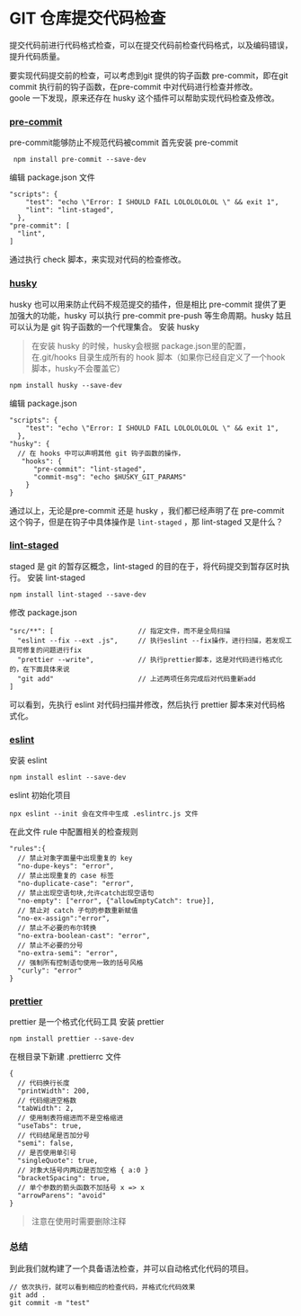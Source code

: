 # GIT 仓库提交代码检查

提交代码前进行代码格式检查，可以在提交代码前检查代码格式，以及编码错误，提升代码质量。

要实现代码提交前的检查，可以考虑到git 提供的钩子函数 pre-commit，即在git commit 执行前的钩子函数，在pre-commit 中对代码进行检查并修改。   
goole 一下发现，原来还存在 husky 这个插件可以帮助实现代码检查及修改。

### [pre-commit](https://pre-commit.com/) 
pre-commit能够防止不规范代码被commit
首先安装 pre-commit
```
 npm install pre-commit --save-dev
```
编辑 package.json 文件
```
"scripts": {
    "test": "echo \"Error: I SHOULD FAIL LOLOLOLOLOL \" && exit 1",
    "lint": "lint-staged",
  },
"pre-commit": [
  "lint",
]
```

通过执行 check 脚本，来实现对代码的检查修改。

### [husky](https://github.com/typicode/husky)
husky 也可以用来防止代码不规范提交的插件，但是相比 pre-commit 提供了更加强大的功能，husky 可以执行 pre-commit pre-push 等生命周期。husky 姑且可以认为是 git 钩子函数的一个代理集合。
安装 husky
> 在安装 husky 的时候，husky会根据 package.json里的配置，在.git/hooks 目录生成所有的 hook 脚本（如果你已经自定义了一个hook脚本，husky不会覆盖它）  

```
npm install husky --save-dev
```
编辑 package.json 
```
"scripts": {
    "test": "echo \"Error: I SHOULD FAIL LOLOLOLOLOL \" && exit 1",
  },
"husky": {
  // 在 hooks 中可以声明其他 git 钩子函数的操作， 
   "hooks": {
      "pre-commit": "lint-staged",
      "commit-msg": "echo $HUSKY_GIT_PARAMS"
    }
}
```

通过以上，无论是pre-commit 还是 husky ，我们都已经声明了在 pre-commit 这个钩子，但是在钩子中具体操作是 `lint-staged` ，那 lint-staged 又是什么？

### [lint-staged](https://github.com/okonet/lint-staged)
staged 是 git 的暂存区概念，lint-staged 的目的在于，将代码提交到暂存区时执行。
安装 lint-staged 
```
npm install lint-staged --save-dev
```

修改 package.json
```
"src/**": [                     // 指定文件，而不是全局扫描
  "eslint --fix --ext .js",     // 执行eslint --fix操作，进行扫描，若发现工具可修复的问题进行fix
  "prettier --write",           // 执行prettier脚本，这是对代码进行格式化的，在下面具体来说
  "git add"                     // 上述两项任务完成后对代码重新add
]
```

可以看到，先执行 eslint 对代码扫描并修改，然后执行 prettier 脚本来对代码格式化。

### [eslint](https://eslint.org/docs/user-guide/getting-started)
安装 eslint 
```
npm install eslint --save-dev
```
eslint 初始化项目

```
npx eslint --init 会在文件中生成 .eslintrc.js 文件
```
在此文件 rule 中配置相关的检查规则
```
"rules":{
  // 禁止对象字面量中出现重复的 key
  "no-dupe-keys": "error",
  // 禁止出现重复的 case 标签
  "no-duplicate-case": "error",
  // 禁止出现空语句块,允许catch出现空语句
  "no-empty": ["error", {"allowEmptyCatch": true}],
  // 禁止对 catch 子句的参数重新赋值
  "no-ex-assign":"error",
  // 禁止不必要的布尔转换
  "no-extra-boolean-cast": "error",
  // 禁止不必要的分号
  "no-extra-semi": "error",
  // 强制所有控制语句使用一致的括号风格
  "curly": "error"
}
```

### [prettier](https://prettier.io/docs/en/install.html)
prettier 是一个格式化代码工具
安装 prettier 
```
npm install prettier --save-dev
```
在根目录下新建 .prettierrc 文件
```
{
  // 代码换行长度
  "printWidth": 200,
  // 代码缩进空格数
  "tabWidth": 2,
  // 使用制表符缩进而不是空格缩进
  "useTabs": true,
  // 代码结尾是否加分号
  "semi": false,
  // 是否使用单引号
  "singleQuote": true,
  // 对象大括号内两边是否加空格 { a:0 }
  "bracketSpacing": true,
  // 单个参数的箭头函数不加括号 x => x
  "arrowParens": "avoid"
}
```
> 注意在使用时需要删除注释

### 总结
到此我们就构建了一个具备语法检查，并可以自动格式化代码的项目。

```
// 依次执行，就可以看到相应的检查代码，并格式化代码效果
git add .
git commit -m "test"

```